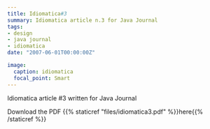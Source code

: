 ```yaml
---
title: Idiomatica#3
summary: Idiomatica article n.3 for Java Journal
tags:
- design
- java journal
- idiomatica
date: "2007-06-01T00:00:00Z"

image:
  caption: idiomatica
  focal_point: Smart
---
```


Idiomatica article #3 written for Java Journal

Download the PDF {{% staticref "files/idiomatica3.pdf" %}}here{{% /staticref %}}
